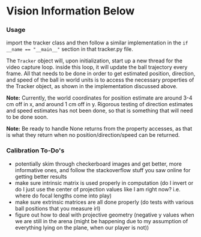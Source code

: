 # Vision Information Below

### Usage
import the tracker class and then follow a similar implementation in the `if
__name == "__main__"` section in that tracker.py file.

The `Tracker` object will, upon initialization, start up a new thread for the
video capture loop. inside this loop, it will update the ball trajectory
every frame. All that needs to be done in order to get estimated position,
direction, and speed of the ball in world units is to access the necessary
properties of the Tracker object, as shown in the implementation discussed above.

**Note:** Currently, the world coordinates for position estimate are around 3-4 cm
off in x, and around 1 cm off in y. Rigorous testing of direction estimates and
speed estimates has not been done, so that is something that will need to be done
soon.

**Note:** Be ready to handle None returns from the property accesses, as that is
what they return when no position/direction/speed can be returned.

### Calibration To-Do's
- potentially skim through checkerboard images and get better, more informative
ones, and follow the stackoverflow stuff you saw online for getting better results
- make sure intrinsic matrix is used properly in computation (do I invert or do
I just use the center of projection values like I am right now? i.e. where do
focal lengths come into play)
- make sure extrinsic matrices are all done properly (do tests with various ball
positions that you measure irl)
- figure out how to deal with projective geometry (negative y values when we are
still in the arena (might be happening due to my assumption of everything lying
on the plane, when our player is not))
